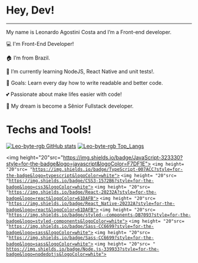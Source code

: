 # Hey, Dev!

---

My name is Leonardo Agostini Costa and I’m a Front-end developer.

💻 I'm Front-End Developer!

🏠 I’m from Brazil.

📗 I’m currently learning NodeJS, React Native and unit tests!.

🎯 Goals: Learn every day how to write readable and better code.

💕 Passionate about make lifes easier with code!

💭 My dream is become a Sênior Fullstack developer.

# Techs and Tools!

[![Leo-byte-rgb GitHub stats](https://github-readme-stats.vercel.app/api?username=Leo-byte-rgb)](https://github.com/Leo-byte-rgb/github-readme-stats)
[![Leo-byte-rgb Top_Langs](https://github-readme-stats.vercel.app/api/top-langs/?username=Leo-byte-rgb&layout=compact)](https://github.com/NOMEGIT/github-readme-stats)

<img height="20"src="https://img.shields.io/badge/JavaScript-323330?style=for-the-badge&logo=javascript&logoColor=F7DF1E">
<code><img height= "20"src= "https://img.shields.io/badge/TypeScript-007ACC?style=for-the-badge&logo=typescript&logoColor=white"></code>
<code><img height= "20"src= "https://img.shields.io/badge/CSS3-1572B6?style=for-the-badge&logo=css3&logoColor=white"></code>
<code><img height= "20"src= "https://img.shields.io/badge/React-20232A?style=for-the-badge&logo=react&logoColor=61DAFB"></code>
<code><img height= "20"src= "https://img.shields.io/badge/React_Native-20232A?style=for-the-badge&logo=react&logoColor=61DAFB"></code>
<code><img height= "20"src= "https://img.shields.io/badge/styled--components-DB7093?style=for-the-badge&logo=styled-components&logoColor=white"></code>
<code><img height= "20"src= "https://img.shields.io/badge/Sass-CC6699?style=for-the-badge&logo=sass&logoColor=white"></code>
<code><img height= "20"src= "https://img.shields.io/badge/Sass-CC6699?style=for-the-badge&logo=sass&logoColor=white"></code>
<code><img height= "20"src= "	https://img.shields.io/badge/Node.js-339933?style=for-the-badge&logo=nodedotjs&logoColor=white"></code>
